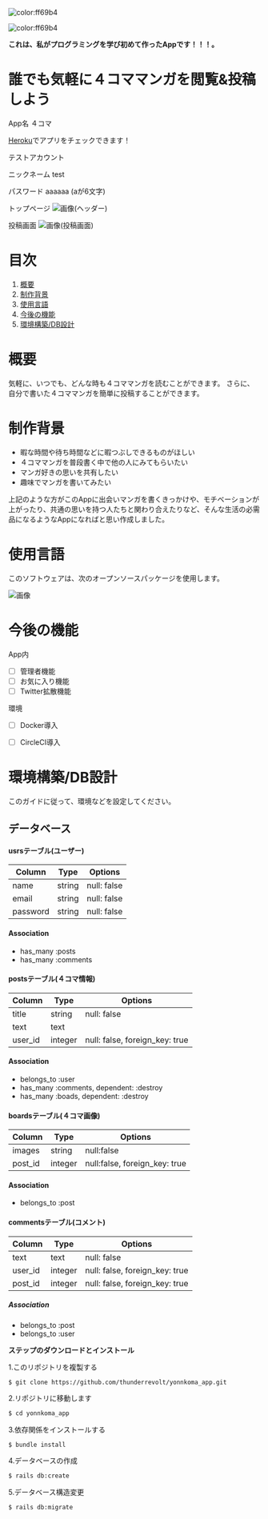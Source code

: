 
![color:ff69b4](https://img.shields.io/github/forks/thunderrevolt/yonnkoma_app?style=social)

![color:ff69b4](https://img.shields.io/github/languages/code-size/thunderrevolt/yonnkoma_app)

**これは、私がプログラミングを学び初めて作ったAppです！！！。**

# 誰でも気軽に４コママンガを閲覧&投稿しよう

App名 ４コマ

[Heroku](https://yonnkoma-app.herokuapp.com/)でアプリをチェックできます！

テストアカウント 

ニックネーム test

パスワード aaaaaa (aが6文字)

トップページ
![画像(ヘッダー)](https://user-images.githubusercontent.com/61190252/79242256-09fa5a00-7eaf-11ea-9ebc-4a2aa781b9b7.png)


投稿画面
![画像(投稿画面)](https://user-images.githubusercontent.com/61190252/79242155-e9ca9b00-7eae-11ea-907d-a8031759d16c.png)



# 目次

1. [概要](#概要)
1. [制作背景](#制作背景)
1. [使用言語](#使用言語)
1. [今後の機能](#今後の機能)
1. [環境構築/DB設計](#環境構築/DB設計)


# 概要

気軽に、いつでも、どんな時も４コママンガを読むことができます。
さらに、自分で書いた４コママンガを簡単に投稿することができます。



# 制作背景

- 暇な時間や待ち時間などに暇つぶしできるものがほしい
- ４コママンガを普段書く中で他の人にみてもらいたい
- マンガ好きの思いを共有したい
- 趣味でマンガを書いてみたい

上記のような方がこのAppに出会いマンガを書くきっかけや、モチベーションが上がったり、共通の思いを持つ人たちと関わり合えたりなど、そんな生活の必需品になるようなAppになればと思い作成しました。






# 使用言語

このソフトウェアは、次のオープンソースパッケージを使用します。

![画像](https://user-images.githubusercontent.com/61190252/79066524-77618b80-7cf3-11ea-9a48-a11e88ed4e4c.png)



# 今後の機能

App内
- [ ] 管理者機能
- [ ] お気に入り機能
- [ ] Twitter拡散機能

環境
- [ ] Docker導入
- [ ] CircleCI導入


# 環境構築/DB設計

このガイドに従って、環境などを設定してください。

## データベース
#### usrsテーブル(ユーザー)
|Column|Type|Options|
|------|----|-------|
|name|string|null: false|
|email|string|null: false|
|password|string|null: false|
#### Association
- has_many :posts
- has_many :comments

#### postsテーブル(４コマ情報)
|Column|Type|Options|
|------|----|-------|
|title|string|null: false|
|text|text||
|user_id|integer|null: false, foreign_key: true|
#### Association
- belongs_to :user
- has_many :comments, dependent: :destroy
- has_many :boads, dependent: :destroy

#### boardsテーブル(４コマ画像)
|Column|Type|Options|
|------|----|-------|
|images|string|null:false|
|post_id|integer|null:false, foreign_key: true|
#### Association  
- belongs_to :post

#### commentsテーブル(コメント)
|Column|Type|Options|
|------|----|-------|
|text|text|null: false|
|user_id|integer|null: false, foreign_key: true|
|post_id|integer|null: false, foreign_key: true|
##### Association
- belongs_to :post
- belongs_to :user


**ステップのダウンロードとインストール**

1.このリポジトリを複製する

```
$ git clone https://github.com/thunderrevolt/yonnkoma_app.git
```

2.リポジトリに移動します

```bash
$ cd yonnkoma_app
```

3.依存関係をインストールする

```bash
$ bundle install
```

4.データベースの作成

```bash
$ rails db:create
```

5.データベース構造変更

```bash
$ rails db:migrate
```